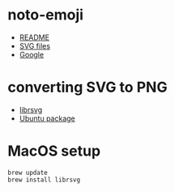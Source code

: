 # noto-emoji

- [README](https://github.com/googlefonts/noto-emoji/blob/master/README.md)
- [SVG files](https://github.com/googlefonts/noto-emoji/tree/master/svg)
- [Google](https://www.google.com/get/noto/help/emoji/)

# converting SVG to PNG

- [librsvg](https://en.wikipedia.org/wiki/Librsvg)
- [Ubuntu package](https://packages.ubuntu.com/search?keywords=librsvg2-bin)

# MacOS setup

```
brew update
brew install librsvg

```


